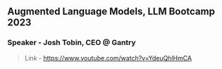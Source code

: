 ## Augmented Language Models, LLM Bootcamp 2023

### Speaker - Josh Tobin, CEO @ Gantry

> Link - https://www.youtube.com/watch?v=YdeuQhlHmCA